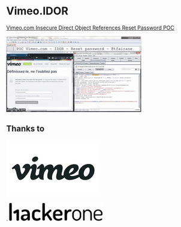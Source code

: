 # Vimeo.IDOR
[Vimeo.com Insecure Direct Object References Reset Password POC](./vimeo.pdf)

[![Demo](./vimeo.gif)](https://youtu.be/CadmvwVQhag)

## Thanks to

![Vimeo](./Vimeo_Logo.jpg)

.       ![Hackerone](./Hackerone_Logo.jpg)
